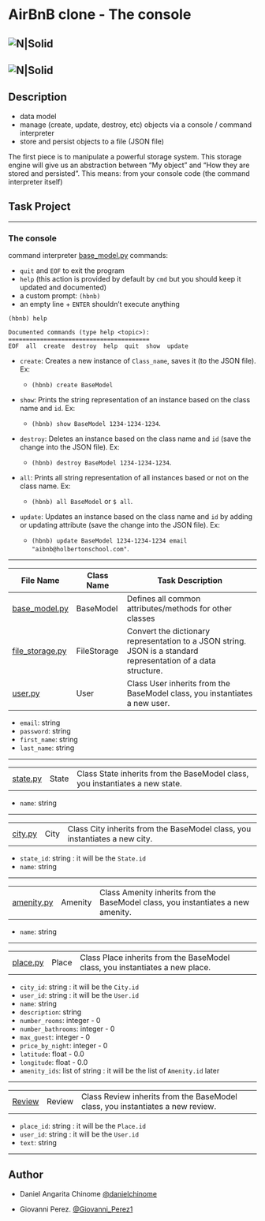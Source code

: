 # AirBnB clone - The console

![N|Solid](https://www.holbertonschool.com/holberton-logo.png)
--
![N|Solid](https://holbertonintranet.s3.amazonaws.com/uploads/medias/2018/6/65f4a1dd9c51265f49d0.png?X-Amz-Algorithm=AWS4-HMAC-SHA256&X-Amz-Credential=AKIARDDGGGOUZGDONYM4%2F20200217%2Fus-east-1%2Fs3%2Faws4_request&X-Amz-Date=20200217T153532Z&X-Amz-Expires=86400&X-Amz-SignedHeaders=host&X-Amz-Signature=8f648da1018de0fea6a4fc3d3fe548f99f167fce93085e8ad6bda4648aaef20a)
---

## Description

-   data model
-   manage (create, update, destroy, etc) objects via a console / command interpreter
-   store and persist objects to a file (JSON file)

The first piece is to manipulate a powerful storage system. This storage engine will give us an abstraction between “My object” and “How they are stored and persisted”. This means: from your console code (the command interpreter itself)


## Task Project
---
### The console
command interpreter [base_model.py](https://github.com/danielcinome/AirBnB_clone/blob/master/console.py) commands:
-   `quit`  and  `EOF`  to exit the program
-   `help`  (this action is provided by default by  `cmd`  but you should keep it updated and documented)
-   a custom prompt:  `(hbnb)`
-   an empty line +  `ENTER`  shouldn’t execute anything

```
(hbnb) help

Documented commands (type help <topic>):
========================================
EOF  all  create  destroy  help  quit  show  update

```

- `create`: Creates a new instance of `Class_name`, saves it (to the JSON file). Ex:
	-  `(hbnb) create BaseModel`

-  `show`: Prints the string representation of an instance based on the class name and `id`. Ex: 
	- `(hbnb) show BaseModel 1234-1234-1234`.

- `destroy`: Deletes an instance based on the class name and `id` (save the change into the JSON file). Ex: 
	- `(hbnb) destroy BaseModel 1234-1234-1234`.

- `all`: Prints all string representation of all instances based or not on the class name. Ex:
	- `(hbnb) all BaseModel` or `$ all`.

- `update`: Updates an instance based on the class name and `id` by adding or updating attribute (save the change into the JSON file). Ex:
	- `(hbnb) update BaseModel 1234-1234-1234 email "aibnb@holbertonschool.com"`.

---
File Name|Class Name|Task Description
---|---|---
[base_model.py](https://github.com/danielcinome/AirBnB_clone/blob/master/models/base_model.py)|BaseModel| Defines all common attributes/methods for other classes
[file_storage.py](https://github.com/danielcinome/AirBnB_clone/blob/master/models/engine/file_storage.py) | FileStorage |Convert the dictionary representation to a JSON string. JSON is a standard representation of a data structure. 
[user.py](https://github.com/danielcinome/AirBnB_clone/blob/master/models/user.py) | User |Class User inherits from the BaseModel class, you instantiates a new user.

-   `email`: string
-   `password`: string
-   `first_name`: string
-   `last_name`: string
---
| | | |
---|---|---
   [state.py](https://github.com/danielcinome/AirBnB_clone/blob/master/models/state.py) | State |Class State inherits from the BaseModel class, you instantiates a new state.
-   `name`: string
----
| | | |
---|---|---
[city.py](https://github.com/danielcinome/AirBnB_clone/blob/master/models/city.py) | City | Class City inherits from the BaseModel class, you instantiates a new city.
-  `state_id`: string : it will be the `State.id`
- `name`: string
---
| | | |
---|---|---
[amenity.py](https://github.com/danielcinome/AirBnB_clone/blob/master/models/amenity.py) | Amenity | Class Amenity inherits from the BaseModel class, you instantiates a new amenity.
- `name`: string
----
| | | |
---|---|---
[place.py](https://github.com/danielcinome/AirBnB_clone/blob/master/models/place.py) | Place | Class Place inherits from the BaseModel class, you instantiates a new place.

-   `city_id`: string : it will be the  `City.id`
-   `user_id`: string : it will be the  `User.id`
-   `name`: string
-   `description`: string
-   `number_rooms`: integer - 0
-   `number_bathrooms`: integer - 0
-   `max_guest`: integer - 0
-   `price_by_night`: integer - 0
-   `latitude`: float - 0.0
-   `longitude`: float - 0.0
-   `amenity_ids`: list of string : it will be the list of  `Amenity.id`  later
---
| | | |
---|---|---
[Review](https://github.com/danielcinome/AirBnB_clone/blob/master/models/review.py) | Review | Class Review inherits from the BaseModel class, you instantiates a new review.
-   `place_id`: string : it will be the  `Place.id`
-   `user_id`: string : it will be the  `User.id`
-   `text`: string


---

## Author

- Daniel Angarita Chinome [@danielchinome](https://twitter.com/danielchinome)

- Giovanni Perez. [@Giovanni_Perez1](https://twitter.com/Giovanni_Perez1)
